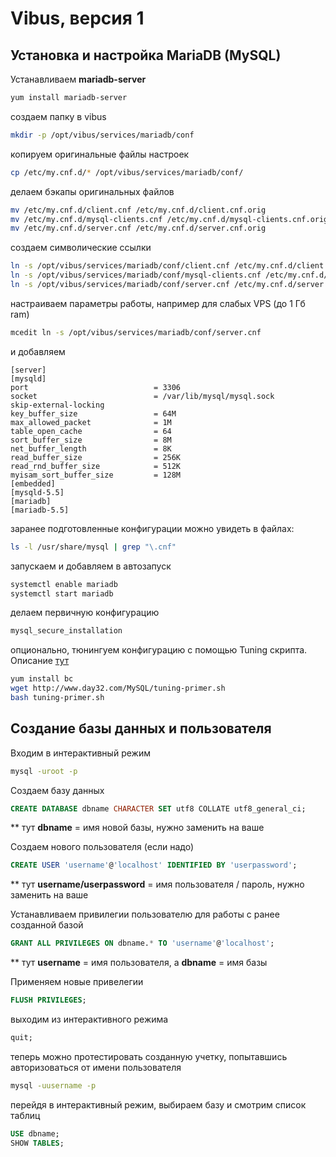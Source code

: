 # Vibus, версия 1
## Установка и настройка MariaDB (MySQL)

Устанавливаем **mariadb-server**
```bash
yum install mariadb-server
```
создаем папку в vibus
```bash
mkdir -p /opt/vibus/services/mariadb/conf
```
копируем оригинальные файлы настроек
```bash
cp /etc/my.cnf.d/* /opt/vibus/services/mariadb/conf/
```
делаем бэкапы оригинальных файлов
```bash
mv /etc/my.cnf.d/client.cnf /etc/my.cnf.d/client.cnf.orig
mv /etc/my.cnf.d/mysql-clients.cnf /etc/my.cnf.d/mysql-clients.cnf.orig
mv /etc/my.cnf.d/server.cnf /etc/my.cnf.d/server.cnf.orig
```
создаем символические ссылки
```bash
ln -s /opt/vibus/services/mariadb/conf/client.cnf /etc/my.cnf.d/client.cnf
ln -s /opt/vibus/services/mariadb/conf/mysql-clients.cnf /etc/my.cnf.d/mysql-clients.cnf
ln -s /opt/vibus/services/mariadb/conf/server.cnf /etc/my.cnf.d/server.cnf
```
настраиваем параметры работы, например для слабых VPS (до 1 Гб ram)
```bash
mcedit ln -s /opt/vibus/services/mariadb/conf/server.cnf
```
и добавляем
```text
[server]
[mysqld]
port                            = 3306
socket                          = /var/lib/mysql/mysql.sock
skip-external-locking
key_buffer_size                 = 64M
max_allowed_packet              = 1M
table_open_cache                = 64
sort_buffer_size                = 8M
net_buffer_length               = 8K
read_buffer_size                = 256K
read_rnd_buffer_size            = 512K
myisam_sort_buffer_size         = 128M
[embedded]
[mysqld-5.5]
[mariadb]
[mariadb-5.5]

```
заранее подготовленные конфигурации можно увидеть в файлах: 
```bash
ls -l /usr/share/mysql | grep "\.cnf"
```

запускаем и добавляем в автозапуск
```bash
systemctl enable mariadb
systemctl start mariadb
```

делаем первичную конфигурацию
```bash
mysql_secure_installation
```
опционально, тюнингуем конфигурацию с помощью Tuning скрипта. Описание [тут](http://www.day32.com/MySQL/)
```bash
yum install bc
wget http://www.day32.com/MySQL/tuning-primer.sh
bash tuning-primer.sh
```
## Создание базы данных и пользователя
Входим в интерактивный режим
```bash
mysql -uroot -p
```
Создаем базу данных
```sql
CREATE DATABASE dbname CHARACTER SET utf8 COLLATE utf8_general_ci;
```
** тут **dbname**  = имя новой базы, нужно заменить на ваше

Создаем нового пользователя (если надо)
```sql
CREATE USER 'username'@'localhost' IDENTIFIED BY 'userpassword';
```
** тут **username/userpassword**  = имя пользователя / пароль, нужно заменить на ваше

Устанавливаем привилегии пользователю для работы с ранее созданной базой
```sql
GRANT ALL PRIVILEGES ON dbname.* TO 'username'@'localhost';
```
** тут **username**  = имя пользователя, а **dbname** = имя базы

Применяем новые привелегии
```sql
FLUSH PRIVILEGES;
```
выходим из интерактивного режима
```sql
quit;
```
теперь можно протестировать созданную учетку, попытавшись авторизоваться от имени пользователя
```bash
mysql -uusername -p
```
перейдя в интерактивный режим, выбираем базу и смотрим список таблиц
```sql
USE dbname;
SHOW TABLES;
```
